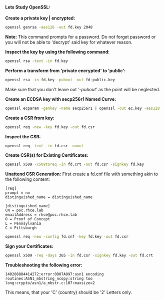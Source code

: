 #### Lets Study OpenSSL:

**Create a private key | encrypted:**
```bash
openssl genrsa -aes128 -out fd.key 2048
```

**Note:** This command prompts for a password. Do not forget password or you will not be able to 'decrypt' said key for whatever reason.

**Inspect the key by using the following command:**
```bash
openssl rsa -text -in fd.key 
```

**Perform a transform from 'private encrypted' to 'public':**
```bash
openssl rsa -in fd.key -pubout -out fd-public.key
```
Make sure that you don't leave out *'-pubout'* as the point will be neglected.

**Create an ECDSA key with secp256r1 Named Curve:**
```bash
openssl ecparam -genkey -name secp256r1 | openssl -out ec.key -aes128
```

**Create a CSR from key:**
```bash
openssl req -new -key fd.key -out fd.csr
```

**Inspect the CSR:**
```bash
openssl req -text -in fd.csr -noout
```

**Create CSR(s) for Existing Certificates:**
```bash
openssl x509 -x509toreq -in fd.crt -out fd.csr -signkey fd.key
```

**Unattend CSR Generation:**
First create a fd.cnf file with something akin to the following content:
```
[req]
prompt = no
distinguished_name = distinguished_name

[distinguished_name]
CN = poc.rhce.lab
emailAddress = rhce@poc.rhce.lab
O = Proof of Concept
L = Pennsylvania
C = Pittsburgh
```
```bash
openssl req -new -config fd.cnf -key fd.key -out fd.csr
```

**Sign your Certificates:**
```bash
openssl x509 -req -days 365 -in fd.csr -signkey fd.key -out fd.crt
```

**Troubleshooting the following error:**
```
140208884414272:error:0D07A097:asn1 encoding routines:ASN1_mbstring_ncopy:string too long:crypto/asn1/a_mbstr.c:107:maxsize=2
```
This means, that your 'C' (country) should be '2' Letters only.
